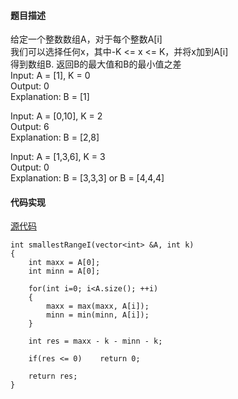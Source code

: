 #### 题目描述
给定一个整数数组A，对于每个整数A[i]  
我们可以选择任何x，其中-K <= x <= K，并将x加到A[i]  
得到数组B. 返回B的最大值和B的最小值之差  
Input: A = [1], K = 0  
Output: 0  
Explanation: B = [1]  

Input: A = [0,10], K = 2  
Output: 6  
Explanation: B = [2,8]  

Input: A = [1,3,6], K = 3  
Output: 0  
Explanation: B = [3,3,3] or B = [4,4,4]

#### 代码实现

[源代码](/Array/smallest_range_i.cpp)

```
int smallestRangeI(vector<int> &A, int k)
{
	int maxx = A[0];
	int minn = A[0];

	for(int i=0; i<A.size(); ++i)
	{
		maxx = max(maxx, A[i]);
		minn = min(minn, A[i]);
	}

	int res = maxx - k - minn - k;

	if(res <= 0)	return 0;

	return res;
}

```